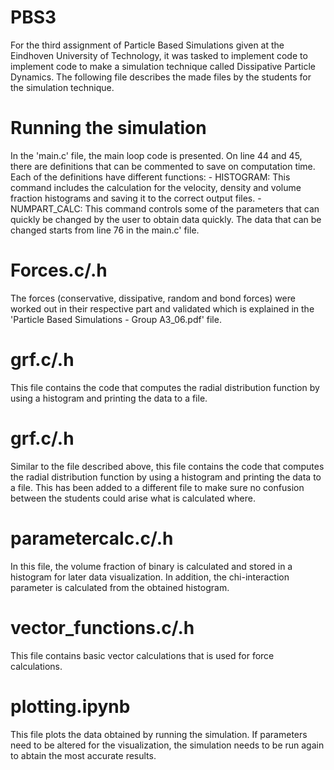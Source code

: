 # PBS3
For the third assignment of Particle Based Simulations given at the Eindhoven University of Technology, it was tasked to implement code to implement code to make a simulation technique called Dissipative Particle Dynamics. The following file describes the made files by the students for the simulation technique.

# Running the simulation
In the 'main.c' file, the main loop code is presented. On line 44 and 45, there are definitions that can be commented to save on computation time. Each of the definitions have different functions:
    - HISTOGRAM: This command includes the calculation for the velocity, density and volume fraction histograms and saving it to the correct output files. 
    - NUMPART_CALC: This command controls some of the parameters that can quickly be changed by the user to obtain data quickly. The data that can be changed starts from line 76 in the main.c' file. 

# Forces.c/.h
The forces (conservative, dissipative, random and bond forces) were worked out in their respective part and validated which is explained in the 'Particle Based Simulations - Group A3_06.pdf' file. 

# grf.c/.h
This file contains the code that computes the radial distribution function by using a histogram and printing the data to a file.

# grf.c/.h
Similar to the file described above, this file contains the code that computes the radial distribution function by using a histogram and printing the data to a file. This has been added to a different file to make sure no confusion between the students could arise what is calculated where.

# parametercalc.c/.h
In this file, the volume fraction of binary is calculated and stored in a histogram for later data visualization. In addition, the chi-interaction parameter is calculated from the obtained histogram.

# vector_functions.c/.h
This file contains basic vector calculations that is used for force calculations.

# plotting.ipynb
This file plots the data obtained by running the simulation. If parameters need to be altered for the visualization, the simulation needs to be run again to abtain the most accurate results.